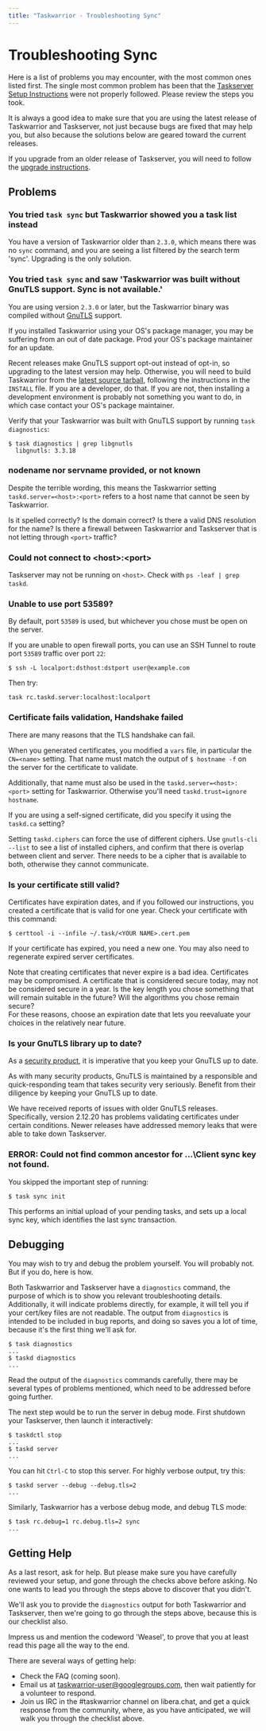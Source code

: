 ```yaml
---
title: "Taskwarrior - Troubleshooting Sync"
---
```


# Troubleshooting Sync

Here is a list of problems you may encounter, with the most common ones listed first.
The single most common problem has been that the [Taskserver Setup Instructions](/docs/taskserver/setup) were not properly followed.
Please review the steps you took.

It is always a good idea to make sure that you are using the latest release of Taskwarrior and Taskserver, not just because bugs are fixed that may help you, but also because the solutions below are geared toward the current releases.

If you upgrade from an older release of Taskserver, you will need to follow the [upgrade instructions](/docs/taskserver/upgrade).

## Problems

### You tried `task sync` but Taskwarrior showed you a task list instead

You have a version of Taskwarrior older than `2.3.0`, which means there was no `sync` command, and you are seeing a list filtered by the search term \'sync\'.
Upgrading is the only solution.                                     

### You tried `task sync` and saw \'Taskwarrior was built without GnuTLS support. Sync is not available.\'

You are using version `2.3.0` or later, but the Taskwarrior binary was compiled without [GnuTLS](https://www.gnutls.org) support.                    

If you installed Taskwarrior using your OS\'s package manager, you may be suffering from an out of date package.
Prod your OS\'s package maintainer for an update.                                                                    

Recent releases make GnuTLS support opt-out instead of opt-in, so upgrading to the latest version may help.
Otherwise, you will need to build Taskwarrior from the [latest source tarball](/download/task-latest.tar.gz), following the instructions in the `INSTALL` file.
If you are a developer, do that.
If you are not, then installing a development environment is probably not something you want to do, in which case contact your OS\'s package maintainer.         

Verify that your Taskwarrior was built with GnuTLS support by running `task diagnostics`:

```
$ task diagnostics | grep libgnutls                                       
  libgnutls: 3.3.18                                                       
```

### nodename nor servname provided, or not known                                                                     

Despite the terrible wording, this means the Taskwarrior setting `taskd.server=<host>:<port>` refers to a host name that cannot be seen by Taskwarrior.

Is it spelled correctly?
Is the domain correct?
Is there a valid DNS resolution for the name?
Is there a firewall between Taskwarrior and Taskserver that is not letting through `<port>` traffic?                      

### Could not connect to \<host\>:\<port\>                                                                      

Taskserver may not be running on `<host>`.
Check with `ps -leaf | grep taskd`.                                                      

### Unable to use port 53589?             

By default, port `53589` is used, but whichever you chose must be open on the server.                                                                       

If you are unable to open firewall ports, you can use an SSH Tunnel to route port `53589` traffic over port `22`:                                          

```
$ ssh -L localport:dsthost:dstport user@example.com                       
```                                                                                          

Then try:                                                                     

```
task rc.taskd.server:localhost:localport                                  
```                                                                              

### Certificate fails validation, Handshake failed                                                              

There are many reasons that the TLS handshake can fail.                       

When you generated certificates, you modified a `vars` file, in particular the `CN=<name>` setting.
That name must match the output of `$ hostname -f` on the server for the certificate to validate.                                

Additionally, that name must also be used in the `taskd.server=<host>:<port>` setting for Taskwarrior.
Otherwise you\'ll need `taskd.trust=ignore hostname`.                                                

If you are using a self-signed certificate, did you specify it using the `taskd.ca` setting?                                                           

Setting `taskd.ciphers` can force the use of different ciphers.
Use `gnutls-cli --list` to see a list of installed ciphers, and confirm that there is overlap between client and server.
There needs to be a cipher that is available to both, otherwise they cannot communicate.                      

### Is your certificate still valid?      

Certificates have expiration dates, and if you followed our instructions, you created a certificate that is valid for one year.
Check your certificate with this command:                                                                 

```
$ certtool -i --infile ~/.task/<YOUR NAME>.cert.pem                       
```                                                                              

If your certificate has expired, you need a new one.
You may also need to regenerate expired server certificates.                                       

Note that creating certificates that never expire is a bad idea.
Certificates may be compromised.
A certificate that is considered secure today, may not be considered secure in a year.
Is the key length you chose something that will remain suitable in the future?
Will the algorithms you chose remain secure?   
For these reasons, choose an expiration date that lets you reevaluate your choices in the relatively near future.                                        

### Is your GnuTLS library up to date?    

As a [security product](https://gnutls.org/security-new.html), it is imperative that you keep your GnuTLS up to date.                                         

As with many security products, GnuTLS is maintained by a responsible and quick-responding team that takes security very seriously.
Benefit from their diligence by keeping your GnuTLS up to date.                                  

We have received reports of issues with older GnuTLS releases.
Specifically, version 2.12.20 has problems validating certificates under certain conditions.
Newer releases have addressed memory leaks that were able to take down Taskserver.                                                              

### ERROR: Could not find common ancestor for ...\Client sync key not found.                                                    

You skipped the important step of running:                                    

```
$ task sync init                                                          
```                                                                              

This performs an initial upload of your pending tasks, and sets up a local sync key, which identifies the last sync transaction.                         

## Debugging

You may wish to try and debug the problem yourself.
You will probably not.
But if you do, here is how.

Both Taskwarrior and Taskserver have a `diagnostics` command, the purpose of which is to show you relevant troubleshooting details.
Additionally, it will indicate problems directly, for example, it will tell you if your cert/key files are not readable.
The output from `diagnostics` is intended to be included in bug reports, and doing so saves you a lot of time, because it\'s the first thing we\'ll ask for.

```
$ task diagnostics
...
$ taskd diagnostics
...
```

Read the output of the `diagnostics` commands carefully, there may be several types of problems mentioned, which need to be addressed before going further.

The next step would be to run the server in debug mode.
First shutdown your Taskserver, then launch it interactively:

```
$ taskdctl stop
...
$ taskd server
...
```

You can hit `Ctrl-C` to stop this server.
For highly verbose output, try this:

```
$ taskd server --debug --debug.tls=2
...
```

Similarly, Taskwarrior has a verbose debug mode, and debug TLS mode:

```
$ task rc.debug=1 rc.debug.tls=2 sync
...
```

## Getting Help

As a last resort, ask for help.
But please make sure you have carefully reviewed your setup, and gone through the checks above before asking.
No one wants to lead you through the steps above to discover that you didn\'t.

We\'ll ask you to provide the `diagnostics` output for both Taskwarrior and Taskserver, then we\'re going to go through the steps above, because this is our checklist also.

Impress us and mention the codeword \'Weasel\', to prove that you at least read this page all the way to the end.

There are several ways of getting help:

- Check the FAQ (coming soon).
- Email us at <taskwarrior-user@googlegroups.com>, then wait patiently for a volunteer to respond.
- Join us IRC in the \#taskwarrior channel on libera.chat, and get a quick response from the community, where, as you have anticipated, we will walk you through the checklist above.
